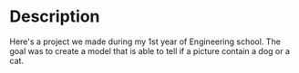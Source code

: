 # Description
Here's a project we made during my 1st year of Engineering school. The goal was to create a model that is able to tell if a picture contain a dog or a cat.
